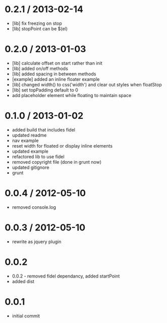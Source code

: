 
0.2.1 / 2013-02-14 
==================

  * [lib] fix freezing on stop
  * [lib] stopPoint can be $(el)

0.2.0 / 2013-01-03 
==================

  * [lib] calculate offset on start rather than init
  * [lib] added on/off methods
  * [lib] added spacing in between methods
  * [example] added an inline floater example
  * [lib] changed width() to css('width') and clear out styles when floatStop
  * [lib] set topPadding default to 0
  * add placeholder element while floating to maintain space

0.1.0 / 2013-01-02 
==================

  * added build that includes fidel
  * updated readme
  * nav example
  * reset width for floated or display inline elements
  * updated example
  * refactored lib to use fidel
  * removed copyright file (done in grunt now)
  * updated gitignore
  * grunt

0.0.4 / 2012-05-10 
==================

  * removed console.log

0.0.3 / 2012-05-10 
==================

  * rewrite as jquery plugin

0.0.2
=====

  * 0.0.2 - removed fidel dependancy, added startPoint
  * added dist

0.0.1
=====

  * initial commit
